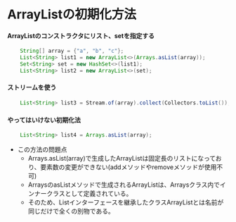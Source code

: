 # ArrayListの初期化方法
#### ArrayListのコンストラクタにリスト、setを指定する

``` java
	String[] array = {"a", "b", "c"};
	List<String> list1 = new ArrayList<>(Arrays.asList(array));
	Set<String> set = new HashSet<>(list1);
	List<String> list2 = new ArrayList<>(set);
```
#### ストリームを使う
``` java
	List<String> list3 = Stream.of(array).collect(Collectors.toList());
```

#### やってはいけない初期化法
``` java
	List<String> list4 = Arrays.asList(array);
```
 * この方法の問題点
    - Arrays.asList(array)で生成したArrayListは固定長のリストになっており、要素数の変更ができない(addメソッドやremoveメソッドが使用不可)
    - ArraysのasListメソッドで生成されるArrayListは、Arraysクラス内でインナークラスとして定義されている。
    - そのため、Listインターフェースを継承したクラスArrayListとは名前が同じだけで全くの別物である。
